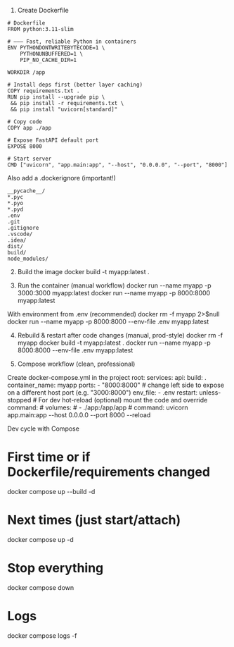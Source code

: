 1) Create Dockerfile
```
# Dockerfile
FROM python:3.11-slim

# —–– Fast, reliable Python in containers
ENV PYTHONDONTWRITEBYTECODE=1 \
    PYTHONUNBUFFERED=1 \
    PIP_NO_CACHE_DIR=1

WORKDIR /app

# Install deps first (better layer caching)
COPY requirements.txt .
RUN pip install --upgrade pip \
 && pip install -r requirements.txt \
 && pip install "uvicorn[standard]"

# Copy code
COPY app ./app

# Expose FastAPI default port
EXPOSE 8000

# Start server
CMD ["uvicorn", "app.main:app", "--host", "0.0.0.0", "--port", "8000"]
```
Also add a .dockerignore (important!)
```
__pycache__/
*.pyc
*.pyo
*.pyd
.env
.git
.gitignore
.vscode/
.idea/
dist/
build/
node_modules/
```
2) Build the image
docker build -t myapp:latest .

3) Run the container (manual workflow)
docker run --name myapp -p 3000:3000 myapp:latest
docker run --name myapp -p 8000:8000 myapp:latest

With environment from .env (recommended)
docker rm -f myapp 2>$null
docker run --name myapp -p 8000:8000 --env-file .env myapp:latest

4) Rebuild & restart after code changes (manual, prod-style)
docker rm -f myapp
docker build -t myapp:latest .
docker run --name myapp -p 8000:8000 --env-file .env myapp:latest

5) Compose workflow (clean, professional)

Create docker-compose.yml in the project root:
services:
  api:
    build: .
    container_name: myapp
    ports:
      - "8000:8000"     # change left side to expose on a different host port (e.g. "3000:8000")
    env_file:
      - .env
    restart: unless-stopped
    # For dev hot-reload (optional) mount the code and override command:
    # volumes:
    #   - ./app:/app/app
    # command: uvicorn app.main:app --host 0.0.0.0 --port 8000 --reload

Dev cycle with Compose
# First time or if Dockerfile/requirements changed
docker compose up --build -d

# Next times (just start/attach)
docker compose up -d

# Stop everything
docker compose down

# Logs
docker compose logs -f

